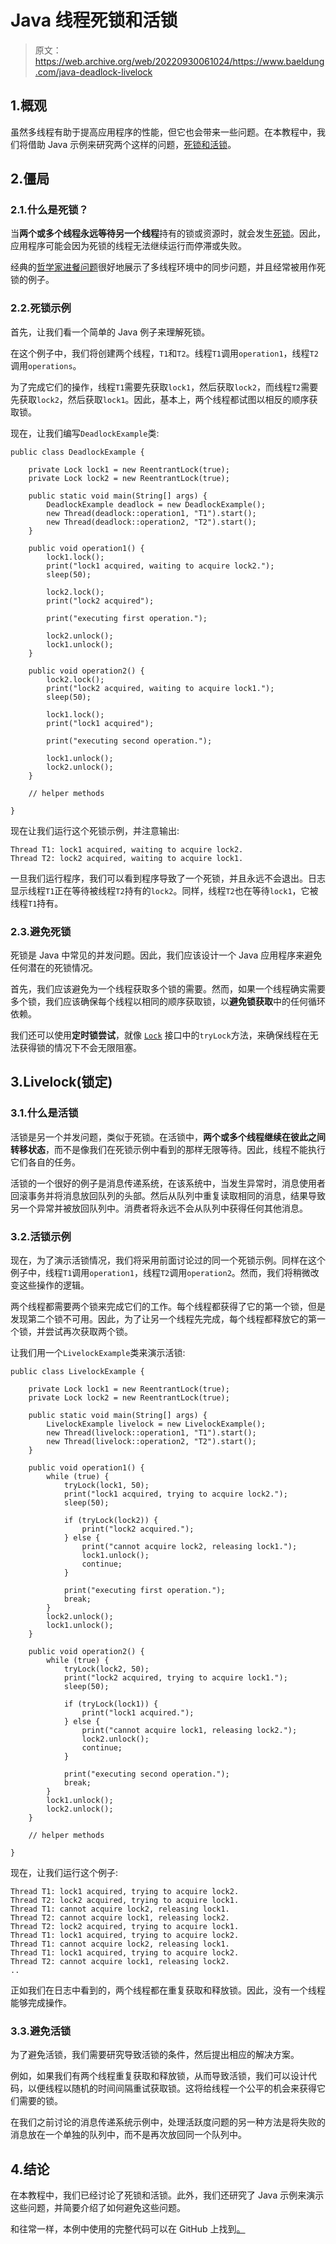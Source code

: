 # Java 线程死锁和活锁

> 原文：<https://web.archive.org/web/20220930061024/https://www.baeldung.com/java-deadlock-livelock>

## 1.概观

虽然多线程有助于提高应用程序的性能，但它也会带来一些问题。在本教程中，我们将借助 Java 示例来研究两个这样的问题，[死锁和活锁](/web/20220627093650/https://www.baeldung.com/cs/deadlock-livelock-starvation)。

## 2.僵局

### 2.1.什么是死锁？

当**两个或多个线程永远等待另一个线程**持有的锁或资源时，就会发生[死锁](/web/20220627093650/https://www.baeldung.com/cs/os-deadlock)。因此，应用程序可能会因为死锁的线程无法继续运行而停滞或失败。

经典的[哲学家进餐问题](/web/20220627093650/https://www.baeldung.com/java-dining-philoshophers)很好地展示了多线程环境中的同步问题，并且经常被用作死锁的例子。

### 2.2.死锁示例

首先，让我们看一个简单的 Java 例子来理解死锁。

在这个例子中，我们将创建两个线程，`T1`和`T2`。线程`T1`调用`operation1`，线程`T2`调用`operations`。

为了完成它们的操作，线程`T1`需要先获取`lock1`，然后获取`lock2`，而线程`T2`需要先获取`lock2`，然后获取`lock1`。因此，基本上，两个线程都试图以相反的顺序获取锁。

现在，让我们编写`DeadlockExample`类:

```
public class DeadlockExample {

    private Lock lock1 = new ReentrantLock(true);
    private Lock lock2 = new ReentrantLock(true);

    public static void main(String[] args) {
        DeadlockExample deadlock = new DeadlockExample();
        new Thread(deadlock::operation1, "T1").start();
        new Thread(deadlock::operation2, "T2").start();
    }

    public void operation1() {
        lock1.lock();
        print("lock1 acquired, waiting to acquire lock2.");
        sleep(50);

        lock2.lock();
        print("lock2 acquired");

        print("executing first operation.");

        lock2.unlock();
        lock1.unlock();
    }

    public void operation2() {
        lock2.lock();
        print("lock2 acquired, waiting to acquire lock1.");
        sleep(50);

        lock1.lock();
        print("lock1 acquired");

        print("executing second operation.");

        lock1.unlock();
        lock2.unlock();
    }

    // helper methods

}
```

现在让我们运行这个死锁示例，并注意输出:

```
Thread T1: lock1 acquired, waiting to acquire lock2.
Thread T2: lock2 acquired, waiting to acquire lock1.
```

一旦我们运行程序，我们可以看到程序导致了一个死锁，并且永远不会退出。日志显示线程`T1`正在等待被线程`T2`持有的`lock2`。同样，线程`T2`也在等待`lock1`，它被线程`T1`持有。

### 2.3.避免死锁

死锁是 Java 中常见的并发问题。因此，我们应该设计一个 Java 应用程序来避免任何潜在的死锁情况。

首先，我们应该避免为一个线程获取多个锁的需要。然而，如果一个线程确实需要多个锁，我们应该确保每个线程以相同的顺序获取锁，以**避免锁获取**中的任何循环依赖。

我们还可以使用**定时锁尝试**，就像 [`Lock`](/web/20220627093650/https://www.baeldung.com/java-concurrent-locks) 接口中的`tryLock`方法，来确保线程在无法获得锁的情况下不会无限阻塞。

## 3.Livelock(锁定)

### 3.1.什么是活锁

活锁是另一个并发问题，类似于死锁。在活锁中，**两个或多个线程继续在彼此之间转移状态**，而不是像我们在死锁示例中看到的那样无限等待。因此，线程不能执行它们各自的任务。

活锁的一个很好的例子是消息传递系统，在该系统中，当发生异常时，消息使用者回滚事务并将消息放回队列的头部。然后从队列中重复读取相同的消息，结果导致另一个异常并被放回队列中。消费者将永远不会从队列中获得任何其他消息。

### 3.2.活锁示例

现在，为了演示活锁情况，我们将采用前面讨论过的同一个死锁示例。同样在这个例子中，线程`T1`调用`operation1`，线程`T2`调用`operation2`。然而，我们将稍微改变这些操作的逻辑。

两个线程都需要两个锁来完成它们的工作。每个线程都获得了它的第一个锁，但是发现第二个锁不可用。因此，为了让另一个线程先完成，每个线程都释放它的第一个锁，并尝试再次获取两个锁。

让我们用一个`LivelockExample`类来演示活锁:

```
public class LivelockExample {

    private Lock lock1 = new ReentrantLock(true);
    private Lock lock2 = new ReentrantLock(true);

    public static void main(String[] args) {
        LivelockExample livelock = new LivelockExample();
        new Thread(livelock::operation1, "T1").start();
        new Thread(livelock::operation2, "T2").start();
    }

    public void operation1() {
        while (true) {
            tryLock(lock1, 50);
            print("lock1 acquired, trying to acquire lock2.");
            sleep(50);

            if (tryLock(lock2)) {
                print("lock2 acquired.");
            } else {
                print("cannot acquire lock2, releasing lock1.");
                lock1.unlock();
                continue;
            }

            print("executing first operation.");
            break;
        }
        lock2.unlock();
        lock1.unlock();
    }

    public void operation2() {
        while (true) {
            tryLock(lock2, 50);
            print("lock2 acquired, trying to acquire lock1.");
            sleep(50);

            if (tryLock(lock1)) {
                print("lock1 acquired.");
            } else {
                print("cannot acquire lock1, releasing lock2.");
                lock2.unlock();
                continue;
            }

            print("executing second operation.");
            break;
        }
        lock1.unlock();
        lock2.unlock();
    }

    // helper methods

}
```

现在，让我们运行这个例子:

```
Thread T1: lock1 acquired, trying to acquire lock2.
Thread T2: lock2 acquired, trying to acquire lock1.
Thread T1: cannot acquire lock2, releasing lock1.
Thread T2: cannot acquire lock1, releasing lock2.
Thread T2: lock2 acquired, trying to acquire lock1.
Thread T1: lock1 acquired, trying to acquire lock2.
Thread T1: cannot acquire lock2, releasing lock1.
Thread T1: lock1 acquired, trying to acquire lock2.
Thread T2: cannot acquire lock1, releasing lock2.
..
```

正如我们在日志中看到的，两个线程都在重复获取和释放锁。因此，没有一个线程能够完成操作。

### 3.3.避免活锁

为了避免活锁，我们需要研究导致活锁的条件，然后提出相应的解决方案。

例如，如果我们有两个线程重复获取和释放锁，从而导致活锁，我们可以设计代码，以便线程以随机的时间间隔重试获取锁。这将给线程一个公平的机会来获得它们需要的锁。

在我们之前讨论的消息传递系统示例中，处理活跃度问题的另一种方法是将失败的消息放在一个单独的队列中，而不是再次放回同一个队列中。

## 4.结论

在本教程中，我们已经讨论了死锁和活锁。此外，我们还研究了 Java 示例来演示这些问题，并简要介绍了如何避免这些问题。

和往常一样，本例中使用的完整代码可以在 GitHub 上找到[。](https://web.archive.org/web/20220627093650/https://github.com/eugenp/tutorials/tree/master/core-java-modules/core-java-concurrency-advanced-3)